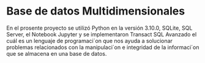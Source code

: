 # Base de datos Multidimensionales
En el prosente proyecto se utilizó Python en la versión 3.10.0, SQLite, SQL Server, el Notebook Jupyter y se implementaron Transact SQL Avanzado el cuál es un lenguaje de programaci´on que nos ayuda a solucionar problemas relacionados con la manipulaci´on e integridad de la informaci´on que se almacena en una base de datos.
